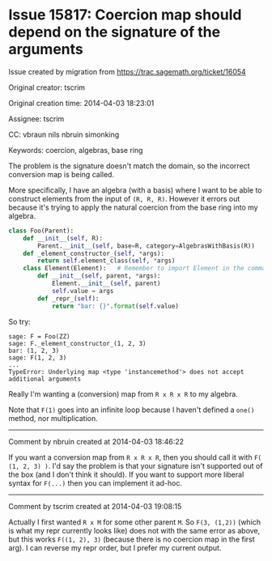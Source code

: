 # Issue 15817: Coercion map should depend on the signature of the arguments

Issue created by migration from https://trac.sagemath.org/ticket/16054

Original creator: tscrim

Original creation time: 2014-04-03 18:23:01

Assignee: tscrim

CC:  vbraun nils nbruin simonking

Keywords: coercion, algebras, base ring

The problem is the signature doesn't match the domain, so the incorrect conversion map is being called.

More specifically, I have an algebra (with a basis) where I want to be able to construct elements from the input of `(R, R, R)`. However it errors out because it's trying to apply the natural coercion from the base ring into my algebra.

```python
class Foo(Parent):
    def __init__(self, R):
        Parent.__init__(self, base=R, category=AlgebrasWithBasis(R))
    def _element_constructor_(self, *args):
        return self.element_class(self, *args)
    class Element(Element):   # Remember to import Element in the command line
        def __init__(self, parent, *args):
            Element.__init__(self, parent)
            self.value = args
        def _repr_(self):
            return "bar: {}".format(self.value)
```

So try:

```
sage: F = Foo(ZZ)
sage: F._element_constructor_(1, 2, 3)
bar: (1, 2, 3)
sage: F(1, 2, 3)
...
TypeError: Underlying map <type 'instancemethod'> does not accept additional arguments
```

Really I'm wanting a (conversion) map from `R x R x R` to my algebra.

Note that `F(1)` goes into an infinite loop because I haven't defined a `one()` method, nor multiplication.



---

Comment by nbruin created at 2014-04-03 18:46:22

If you want a conversion map from `R x R x R`, then you should call it with `F( (1, 2, 3) )`. I'd say the problem is that your signature isn't supported out of the box (and I don't think it should). If you want to support more liberal syntax for `F(...)` then you can implement it ad-hoc.


---

Comment by tscrim created at 2014-04-03 19:08:15

Actually I first wanted `R x M` for some other parent `M`. So `F(3, (1,2))` (which is what my repr currently looks like) does not with the same error as above, but this works `F((1, 2), 3)` (because there is no coercion map in the first arg). I can reverse my repr order, but I prefer my current output.
